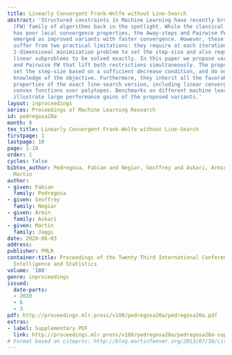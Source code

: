 ```yaml
---
title: Linearly Convergent Frank-Wolfe without Line-Search
abstract: 'Structured constraints in Machine Learning have recently brought the Frank-Wolfe
  (FW) family of algorithms back in the spotlight. While the classical FW algorithm
  has poor local convergence properties, the Away-steps and Pairwise FW variants have
  emerged as improved variants with faster convergence. However, these improved variants
  suffer from two practical limitations: they require at each iteration to solve a
  1-dimensional minimization problem to set the step-size and also require the Frank-Wolfe
  linear subproblems to be solved exactly. In this paper we propose variants of Away-steps
  and Pairwise FW that lift both restrictions simultaneously. The proposed methods
  set the step-size based on a sufficient decrease condition, and do not require prior
  knowledge of the objective. Furthermore, they inherit all the favorable convergence
  properties of the exact line-search version, including linear convergence for strongly
  convex functions over polytopes. Benchmarks on different machine learning problems
  illustrate large performance gains of the proposed variants.'
layout: inproceedings
series: Proceedings of Machine Learning Research
id: pedregosa20a
month: 0
tex_title: Linearly Convergent Frank-Wolfe without Line-Search
firstpage: 1
lastpage: 10
page: 1-10
order: 1
cycles: false
bibtex_author: Pedregosa, Fabian and Negiar, Geoffrey and Askari, Armin and Jaggi,
  Martin
author:
- given: Fabian
  family: Pedregosa
- given: Geoffrey
  family: Negiar
- given: Armin
  family: Askari
- given: Martin
  family: Jaggi
date: 2020-06-03
address: 
publisher: PMLR
container-title: Proceedings of the Twenty Third International Conference on Artificial
  Intelligence and Statistics
volume: '108'
genre: inproceedings
issued:
  date-parts:
  - 2020
  - 6
  - 3
pdf: http://proceedings.mlr.press/v108/pedregosa20a/pedregosa20a.pdf
extras:
- label: Supplementary PDF
  link: http://proceedings.mlr.press/v108/pedregosa20a/pedregosa20a-supp.pdf
# Format based on citeproc: http://blog.martinfenner.org/2013/07/30/citeproc-yaml-for-bibliographies/
---
```

